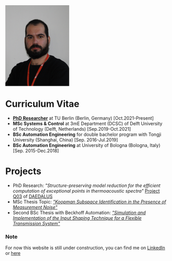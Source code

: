 <img src="DSC00627.jpg" width="200" align="center">



# Curriculum Vitae
- [**PhD Researcher**](https://www.math.tu-berlin.de/fachgebiete_ag_modnumdiff/fg_breiten/v_menue/mitarbeiterinnen/alessandro_borghi/home/) at TU Berlin (Berlin, Germany) [Oct.2021-Present]
- **MSc Systems & Control** at 3mE Department (DCSC) of Delft University of Technology (Delft, Netherlands) [Sep.2019-Oct.2021]
- **BSc Automation Engineering** for double bachelor program with Tongji University (Shanghai, China) [Sep. 2016-Jul.2019]
- **BSc Automation Engineering** at University of Bologna (Bologna, Italy) [Sep. 2015-Dec.2018]

# Projects
- PhD Research: _"Structure-preserving model reduction for the efficient computation of exceptional points in thermoacoustic spectra"_ [Project Q03](https://daedalus.berlin/projects/) of [DAEDALUS](https://daedalus.berlin/)
- MSc Thesis Topic: [_"Koopman Subspace Identification in the Presence of Measurement Noise"_](https://repository.tudelft.nl/islandora/object/uuid:22250d5c-875c-44a9-adf4-d643a6a08dba?collection=education)
- Second BSc Thesis with Beckhoff Automation: [_"Simulation and Implementation of the Input Shaping Technique for a Flexible Transmission System"_](https://www.researchgate.net/publication/357827921_Simulation_and_Implementation_of_the_Input_Shaping_Technique_for_a_Flexible_Transmission_System) 

### Note
For now this website is still under construction, you can find me on [LinkedIn](http://linkedin.com/in/alessandro-borghi-736ab9b4) or [here](https://www.math.tu-berlin.de/fachgebiete_ag_modnumdiff/fg_breiten/v_menue/mitarbeiterinnen/alessandro_borghi/home/)
<!--## Welcome to GitHub Pages

You can use the [editor on GitHub](https://github.com/FordMoriarty/FordMoriarty.github.io/edit/main/README.md) to maintain and preview the content for your website in Markdown files.

Whenever you commit to this repository, GitHub Pages will run [Jekyll](https://jekyllrb.com/) to rebuild the pages in your site, from the content in your Markdown files.

### Markdown

Markdown is a lightweight and easy-to-use syntax for styling your writing. It includes conventions for

```markdown
Syntax highlighted code block

# Header 1
## Header 2
### Header 3

- Bulleted
- List

1. Numbered
2. List

**Bold** and _Italic_ and `Code` text

[Link](url) and ![Image](src)
```

For more details see [Basic writing and formatting syntax](https://docs.github.com/en/github/writing-on-github/getting-started-with-writing-and-formatting-on-github/basic-writing-and-formatting-syntax).

### Jekyll Themes

Your Pages site will use the layout and styles from the Jekyll theme you have selected in your [repository settings](https://github.com/FordMoriarty/FordMoriarty.github.io/settings/pages). The name of this theme is saved in the Jekyll `_config.yml` configuration file.

### Support or Contact

Having trouble with Pages? Check out our [documentation](https://docs.github.com/categories/github-pages-basics/) or [contact support](https://support.github.com/contact) and we’ll help you sort it out.-->
